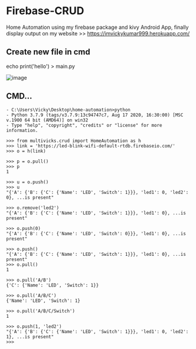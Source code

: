 # Firebase-CRUD
  Home Automation using my firebase package and kivy Android App, finally display output on my website >> https://imvickykumar999.herokuapp.com/

## Create new file in cmd
  echo print('hello') > main.py

![image](https://user-images.githubusercontent.com/50515418/117346574-8e0dee00-aec5-11eb-84f7-41a18b8bf852.png)

## CMD...

    - C:\Users\Vicky\Desktop\home-automation>python
    - Python 3.7.9 (tags/v3.7.9:13c94747c7, Aug 17 2020, 16:30:00) [MSC v.1900 64 bit (AMD64)] on win32
    - Type "help", "copyright", "credits" or "license" for more information.

    >>> from multivicks.crud import HomeAutomation as h
    >>> link = 'https://led-blink-wifi-default-rtdb.firebaseio.com/'
    >>> o = h(link)

    >>> p = o.pull()
    >>> p
    1

    >>> u = o.push()
    >>> u
    "{'A': {'B': {'C': {'Name': 'LED', 'Switch': 1}}}, 'led1': 0, 'led2': 0}, ...is present"

    >>> o.remove('led2')
    "{'A': {'B': {'C': {'Name': 'LED', 'Switch': 1}}}, 'led1': 0}, ...is present"

    >>> o.push(0)
    "{'A': {'B': {'C': {'Name': 'LED', 'Switch': 0}}}, 'led1': 0}, ...is present"

    >>> o.push()
    "{'A': {'B': {'C': {'Name': 'LED', 'Switch': 1}}}, 'led1': 0}, ...is present"
    >>> o.pull()
    1

    >>> o.pull('A/B')
    {'C': {'Name': 'LED', 'Switch': 1}}

    >>> o.pull('A/B/C')
    {'Name': 'LED', 'Switch': 1}

    >>> o.pull('A/B/C/Switch')
    1

    >>> o.push(1, 'led2')
    "{'A': {'B': {'C': {'Name': 'LED', 'Switch': 1}}}, 'led1': 0, 'led2': 1}, ...is present"
    >>>
